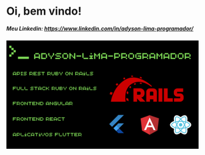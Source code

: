 # Oi, bem vindo!
##### Meu Linkedin: https://www.linkedin.com/in/adyson-lima-programador/
<img src="https://github.com/Adyson-Lima-Programador/Adyson-Lima-Programador/blob/main/Adyson-Lima-Programador.png" width="100%" height="50%">
